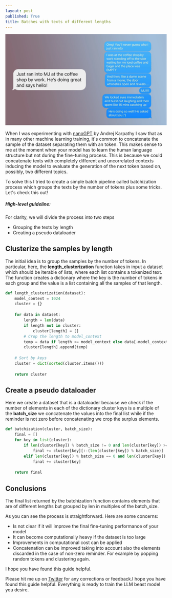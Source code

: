 ```yaml
---
layout: post
published: True
title: Batches with texts of different lengths
---
```


<div class="img-div-any-width" markdown="0">
  <img src="/images/long_short.png" />
</div>

When I was experimenting with [nanoGPT](https://github.com/karpathy/nanoGPT) by Andrej Karpathy I saw that as in many other machine learning training, it's common to concatenate the sample of the dataset separating them with an <end-of-sequence> token. This makes sense to me at the moment when your model has to learn the human language structure but not during the fine-tuning process. This is because we could concatenate texts with completely different and uncorrelated contexts inducing the model to evaluate the generation of the next token based on, possibly, two different topics.

To solve this I tried to create a simple batch pipeline called batchization process which groups the texts by the number of tokens plus some tricks.
Let's check this out!

##### High-level guideline:
For clarity, we will divide the process into two steps
- Grouping the texts by length
- Creating a pseudo dataloader

<!--more-->

## Clusterize the samples by length

The initial idea is to group the samples by the number of tokens.
In particular, here, the __length_clusterization__ function takes in input a dataset which should be iterable of lists, where each list contains a tokenized text.
The function creates a dictionary where the key is the number of tokens in each group and the value is a list containing all the samples of that length.

```python
def length_clusterization(dataset):
    model_context = 1024
    cluster = {}
    
    for data in dataset:
        length = len(data)
        if length not in cluster:
            cluster[length] = []
        # Crop the length to model_context
        temp = data if length <= model_context else data[-model_context:]
        cluster[length].append(temp)

    # Sort by keys
    cluster = dict(sorted(cluster.items()))

    return cluster
```

## Create a pseudo dataloader

Here we create a dataset that is a dataloader because we check if the number of elements in each of the dictionary cluster keys is a multiple of the __batch_size__
we concatenate the values into the final list while if the reminder is not zero before concatenating we crop the surplus elements.

```python
def batchization(cluster, batch_size):
    final = []
    for key in list(cluster):
        if len(cluster[key]) % batch_size != 0 and len(cluster[key]) >= batch_size:
            final += cluster[key][:-(len(cluster[key]) % batch_size)]
        elif len(cluster[key]) % batch_size == 0 and len(cluster[key]) >= batch_size:
            final += cluster[key]

    return final
```

## Conclusions
The final list returned by the batchization function contains elements that are of different lengths but grouped by len in multiples of the batch_size.

As you can see the process is straightforward.
Here are some concerns:
- Is not clear if it will improve the final fine-tuning performance of your model
- It can become computationally heavy if the dataset is too large
- Improvements in computational cost can be applied
- Concatenation can be improved taking into account also the elements discarded in the case of non-zero reminder. For example by popping random tokens and clustering again.

I hope you have found this guide helpful. 

Please hit me up on <a href="https://twitter.com/Valeman100">Twitter</a> for any corrections or feedback.I hope you have found this guide helpful. 
Everything is ready to train the LLM beast model you desire.

